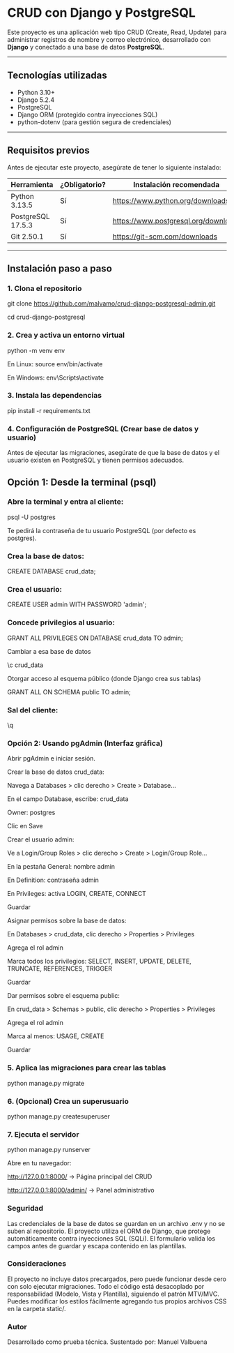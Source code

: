 # CRUD con Django y PostgreSQL

Este proyecto es una aplicación web tipo CRUD (Create, Read, Update) para administrar registros de nombre y correo electrónico, desarrollado con **Django** y conectado a una base de datos **PostgreSQL**.

---

## Tecnologías utilizadas

- Python 3.10+
- Django 5.2.4
- PostgreSQL
- Django ORM (protegido contra inyecciones SQL)
- python-dotenv (para gestión segura de credenciales)

---

## Requisitos previos

Antes de ejecutar este proyecto, asegúrate de tener lo siguiente instalado:

| Herramienta           | ¿Obligatorio? | Instalación recomendada                       |
|-----------------------|---------------|-----------------------------------------------|
| Python 3.13.5         | Sí            | https://www.python.org/downloads/             |
| PostgreSQL 17.5.3     | Sí            | https://www.postgresql.org/download/          |
| Git 2.50.1            | Sí            | https://git-scm.com/downloads                 |

---

## Instalación paso a paso

### 1. Clona el repositorio

git clone https://github.com/malvamo/crud-django-postgresql-admin.git

cd crud-django-postgresql

### 2. Crea y activa un entorno virtual

python -m venv env

En Linux: source env/bin/activate      

En Windows: env\Scripts\activate

### 3. Instala las dependencias

pip install -r requirements.txt

### 4. Configuración de PostgreSQL (Crear base de datos y usuario)

Antes de ejecutar las migraciones, asegúrate de que la base de datos y el usuario existen en PostgreSQL y tienen permisos adecuados.

## Opción 1: Desde la terminal (psql)

### Abre la terminal y entra al cliente:

psql -U postgres

Te pedirá la contraseña de tu usuario PostgreSQL (por defecto es postgres).

### Crea la base de datos:

CREATE DATABASE crud_data;

### Crea el usuario:

CREATE USER admin WITH PASSWORD 'admin';

### Concede privilegios al usuario:

GRANT ALL PRIVILEGES ON DATABASE crud_data TO admin;

Cambiar a esa base de datos

\c crud_data

Otorgar acceso al esquema público (donde Django crea sus tablas)

GRANT ALL ON SCHEMA public TO admin;

### Sal del cliente:

\q

### Opción 2: Usando pgAdmin (Interfaz gráfica)

Abrir pgAdmin e iniciar sesión.

Crear la base de datos crud_data:

Navega a Databases > clic derecho > Create > Database...

En el campo Database, escribe: crud_data

Owner: postgres

Clic en Save

Crear el usuario admin:

Ve a Login/Group Roles > clic derecho > Create > Login/Group Role...

En la pestaña General: nombre admin

En Definition: contraseña admin

En Privileges: activa LOGIN, CREATE, CONNECT

Guardar

Asignar permisos sobre la base de datos:

En Databases > crud_data, clic derecho > Properties > Privileges

Agrega el rol admin

Marca todos los privilegios: SELECT, INSERT, UPDATE, DELETE, TRUNCATE, REFERENCES, TRIGGER

Guardar

Dar permisos sobre el esquema public:

En crud_data > Schemas > public, clic derecho > Properties > Privileges

Agrega el rol admin

Marca al menos: USAGE, CREATE

Guardar

### 5. Aplica las migraciones para crear las tablas

python manage.py migrate

### 6. (Opcional) Crea un superusuario

python manage.py createsuperuser

### 7. Ejecuta el servidor

python manage.py runserver

Abre en tu navegador:

http://127.0.0.1:8000/ → Página principal del CRUD

http://127.0.0.1:8000/admin/ → Panel administrativo


### Seguridad

Las credenciales de la base de datos se guardan en un archivo .env y no se suben al repositorio.
El proyecto utiliza el ORM de Django, que protege automáticamente contra inyecciones SQL (SQLi).
El formulario valida los campos antes de guardar y escapa contenido en las plantillas.

### Consideraciones

El proyecto no incluye datos precargados, pero puede funcionar desde cero con solo ejecutar migraciones.
Todo el código está desacoplado por responsabilidad (Modelo, Vista y Plantilla), siguiendo el patrón MTV/MVC.
Puedes modificar los estilos fácilmente agregando tus propios archivos CSS en la carpeta static/.

### Autor

Desarrollado como prueba técnica.
Sustentado por: Manuel Valbuena